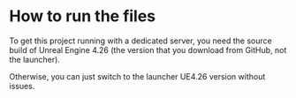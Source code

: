 # How to run the files
To get this project running with a dedicated server, you need the source build of Unreal Engine 4.26 (the version that you download from GitHub, not the launcher).

Otherwise, you can just switch to the launcher UE4.26 version without issues.
